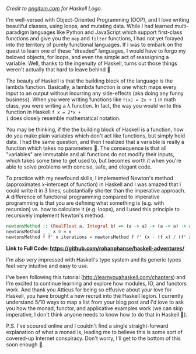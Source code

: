 *Credit to <a href = "https://www.pngitem.com/middle/iRwoRob_haskell-programming-language-logo-hd-png-download/" target = "_blank">pngitem.com</a> for Haskell Logo.*

I'm well-versed with Object-Oriented Programming (OOP), and I love writing beautiful classes, using loops, and mutating data. While I had learned multi-paradigm languages like Python and JavaScript which support first-class functions and give you the <code class = "language-txt">map</code> and <code class = "language-txt">filter</code> functions, I had not yet forayed into the territory of purely functional languages. If I was to embark on the quest to learn one of these "dreaded" languages, I would have to forgo my beloved objects, for loops, and even the simple act of reassigning a variable. Well, thanks to the ingenuity of Haskell, turns out those things weren't actually that hard to leave behind 🙂.

The beauty of Haskell is that the building block of the language is the lambda function. Basically, a lambda function is one which maps every input to an output without incurring any side-effects (aka doing any funny business). When you were writing functions like <code class = "language-txt">f(x) = 2x + 1</code> in math class, you were writing a λ function. In fact, the way you would write this function in Haskell <code class = "language-haskell">f x = 2*x + 1</code> does closely resemble mathematical notation.

You may be thinking, if the the building block of Haskell is a function, how do you make plain variables which don't act like functions, but simply hold data. I had the same question, and then I realized that a variable is really a function which takes no parameters 🤯. The consequence is that all "variables" are immutable and all functions do not modify their inputs, which takes some time to get used to, but becomes worth it when you're able to solve problems with concise, safe, and elegant code.

To practice with my newfound skills, I implemented Newton's method (approximates x-intercept of function) in Haskell and I was amazed that I could write it in 3 lines, substantially shorter than the imperative approach. A difference of functional programming compared to imperative programming is that you are defining what something is (e.g. with recursion) vs. how to calculate it (e.g. loops), and I used this principle to recursively implement Newton's method.

```haskell
newtonsMethod :: (RealFloat a, Integral b) => (a -> a) -> (a -> a) -> a -> b -> a
newtonsMethod _ _ x 0 = x
newtonsMethod f f' x iterations = newtonsMethod f f' (x - (f x) / (f' x)) (iterations - 1) 
```

**Link to Full Code: <a href = "https://github.com/rohanphanse/haskell-adventures/" target = "_blank">https://github.com/rohanphanse/haskell-adventures/</a>**

I'm also very impressed with Haskell's type system and its generic types feel very intuitive and easy to use.

I've been following this tutorial (<a href = "http://learnyouahaskell.com/chapters">http://learnyouahaskell.com/chapters</a>) and I'm excited to continue learning and explore how modules, IO, and functors work. And thank you Atticus for being so effusive about your love for Haskell, you have brought a new recruit into the Haskell legion. I currently understand 5/10 ways to map a list from your blog post and I'd love to ask you how the monad, functor, and applicative examples work (we can skip imperative, I don't think anyone needs to know how to do that in Haskell 🙂).

P.S. I've scoured online and I couldn't find a single straight-forward explanation of what a monad is, leading me to believe this is some sort of covered-up Internet conspiracy. Don't worry, I'll get to the bottom of this soon enough 🧐.